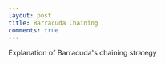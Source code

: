 ```yaml
---
layout: post
title: Barracuda Chaining
comments: true
---
```


Explanation of Barracuda's chaining strategy
